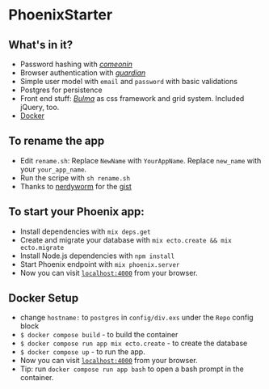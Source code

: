 # PhoenixStarter

## What's in it?
  * Password hashing with [*comeonin*](https://github.com/riverrun/comeonin)
  * Browser authentication with
    [*guardian*](https://github.com/ueberauth/guardian)
  * Simple user model with `email` and `password` with basic validations
  * Postgres for persistence
  * Front end stuff: [*Bulma*](http://bulma.io/) as css framework and grid system. 
    Included jQuery, too.
  * [Docker](#docker-setup)

## To rename the app
  * Edit `rename.sh`: Replace `NewName` with `YourAppName`. Replace `new_name`
    with your `your_app_name`.
  * Run the scripe with `sh rename.sh`
  * Thanks to [nerdyworm](https://gist.github.com/nerdyworm) for the
    [gist](https://gist.github.com/nerdyworm/3d623b13bf0d6d664373e2f501f16423)

## To start your Phoenix app:
  * Install dependencies with `mix deps.get`
  * Create and migrate your database with `mix ecto.create && mix ecto.migrate`
  * Install Node.js dependencies with `npm install`
  * Start Phoenix endpoint with `mix phoenix.server`
  * Now you can visit [`localhost:4000`](http://localhost:4000) from your browser.

## Docker Setup
  * change `hostname:` to `postgres` in `config/div.exs` under the `Repo` config
    block
  * `$ docker compose build` - to build the container 
  * `$ docker compose run app mix ecto.create` - to create the database
  * `$ docker compose up` - to run the app.
  *  Now you can visit [`localhost:4000`](http://localhost:4000) from your browser.
  * Tip: run `docker compose run app bash` to open a bash prompt in the
    container.
  
